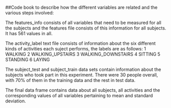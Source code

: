 ##Code book to describe how the different variables are related and the various steps involved:

The features_info consists of all variables that need to be measured for all the subjects and the features file consists 
of this information for all subjects. It has 561 values in all.

The activity_label text file consists of information about the six different kinds of activities each suject performs,
the labels are as follows:
1 WALKING
2 WALKING_UPSTAIRS
3 WALKING_DOWNSTAIRS
4 SITTING
5 STANDING
6 LAYING

The subject_test and subject_train data sets contain information about the subjects who took part in this experiment. 
There were 30 people overall, with 70% of them in the training data and the rest in test data.

The final data frame contains data about all subjects, all activities and the corresponding values of all variables
pertaining to mean and standard deviation.
